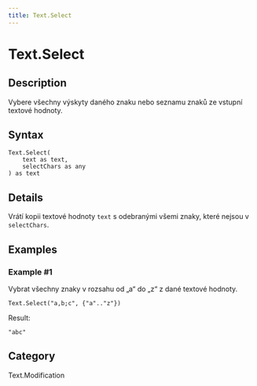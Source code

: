 ```yaml
---
title: Text.Select
---
```


# Text.Select


## Description

Vybere všechny výskyty daného znaku nebo seznamu znaků ze vstupní textové hodnoty.


## Syntax

```powerquery
Text.Select(
    text as text,
    selectChars as any
) as text
```


## Details

Vrátí kopii textové hodnoty <code>text</code> s odebranými všemi znaky, které nejsou v <code>selectChars</code>.  


## Examples

### Example #1 
Vybrat všechny znaky v rozsahu od „a“ do „z“ z dané textové hodnoty.
```powerquery
Text.Select("a,b;c", {"a".."z"})
```

Result: 
```powerquery
"abc"
```




## Category
Text.Modification
